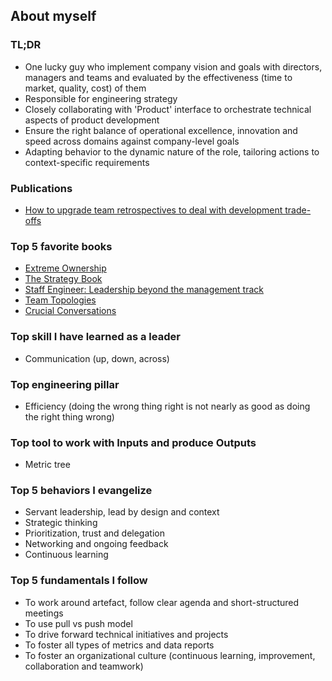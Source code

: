 ## About myself

### TL;DR
- One lucky guy who implement company vision and goals with directors, managers and teams and evaluated by the effectiveness (time to market, quality, cost) of them
- Responsible for engineering strategy 
- Closely collaborating with 'Product' interface to orchestrate technical aspects of product development
- Ensure the right balance of operational excellence, innovation and speed across domains against company-level goals
- Adapting behavior to the dynamic nature of the role, tailoring actions to context-specific requirements

### Publications
- [How to upgrade team retrospectives to deal with development trade-offs](https://medium.com/flo-health/how-to-determine-a-trade-off-between-speed-and-quality-and-in-what-way-it-connects-to-68a2217de2bc)

### Top 5 favorite books
- [Extreme Ownership](https://www.amazon.com/Extreme-Ownership-U-S-Navy-SEALs-ebook/dp/B0739PYQSS)
- [The Strategy Book](https://www.amazon.com/Strategy-Book-strategically-deliver-outstanding/dp/1292264136)
- [Staff Engineer: Leadership beyond the management track](https://www.amazon.com/Staff-Engineer-Leadership-beyond-management-ebook/dp/B08RMSHYGG)
- [Team Topologies](https://www.amazon.com/Team-Topologies-Organizing-Business-Technology/dp/1942788819)
- [Crucial Conversations](https://www.amazon.com/Crucial-Conversations-Talking-Stakes-Second/dp/1469266822)

### Top skill I have learned as a leader 
- Communication (up, down, across)

### Top engineering pillar
- Efficiency (doing the wrong thing right is not nearly as good as doing the right thing wrong)

### Top tool to work with Inputs and produce Outputs
- Metric tree

### Top 5 behaviors I evangelize 
- Servant leadership, lead by design and context
- Strategic thinking
- Prioritization, trust and delegation
- Networking and ongoing feedback
- Continuous learning

### Top 5 fundamentals I follow
- To work around artefact, follow clear agenda and short-structured meetings
- To use pull vs push model 
- To drive forward technical initiatives and projects
- To foster all types of metrics and data reports
- To foster an organizational culture (continuous learning, improvement, collaboration and teamwork)

